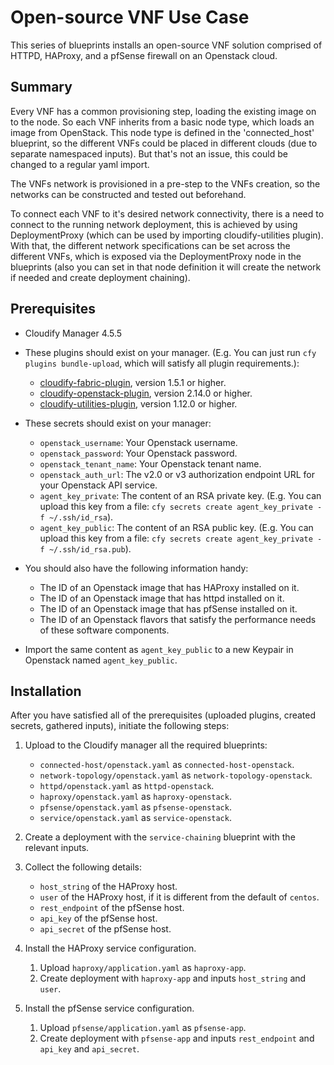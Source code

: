 # Open-source VNF Use Case

This series of blueprints installs an open-source VNF solution comprised of HTTPD, HAProxy, and a pfSense firewall on an Openstack cloud.

## Summary

Every VNF has a common provisioning step, loading the existing image on to the node. So each VNF inherits from a basic node type, which loads an image from OpenStack. This node type is defined in the 'connected_host' blueprint, so the different VNFs could be placed in different clouds (due to separate namespaced inputs). But that's not an issue, this could be changed to a regular yaml import.

The VNFs network is provisioned in a pre-step to the VNFs creation, so the networks can be constructed and tested out beforehand.

To connect each VNF to it's desired network connectivity, there is a need to connect to the running network deployment, this is achieved by using DeploymentProxy (which can be used by importing cloudify-utilities plugin). With that, the different network specifications can be set across the different VNFs, which is exposed via the DeploymentProxy node in the blueprints (also you can set in that node definition it will create the network if needed and create deployment chaining).

## Prerequisites

* Cloudify Manager 4.5.5

* These plugins should exist on your manager. (E.g. You can just run `cfy plugins bundle-upload`, which will satisfy all plugin requirements.):
  * [cloudify-fabric-plugin](https://github.com/cloudify-cosmo/cloudify-fabric-plugin/releases), version 1.5.1 or higher.
  * [cloudify-openstack-plugin](https://github.com/cloudify-cosmo/cloudify-openstack-plugin/releases), version 2.14.0 or higher.
  * [cloudify-utilities-plugin](https://github.com/cloudify-incubator/cloudify-utilities-plugin/releases), version 1.12.0 or higher.

* These secrets should exist on your manager:
  * `openstack_username`: Your Openstack username.
  * `openstack_password`: Your Openstack password.
  * `openstack_tenant_name`: Your Openstack tenant name.
  * `openstack_auth_url`: The v2.0 or v3 authorization endpoint URL for your Openstack API service.
  * `agent_key_private`: The content of an RSA private key. (E.g. You can upload this key from a file: `cfy secrets create agent_key_private -f ~/.ssh/id_rsa`).
  * `agent_key_public`: The content of an RSA public key. (E.g. You can upload this key from a file: `cfy secrets create agent_key_private -f ~/.ssh/id_rsa.pub`).

* You should also have the following information handy:
  * The ID of an Openstack image that has HAProxy installed on it.
  * The ID of an Openstack image that has httpd installed on it.
  * The ID of an Openstack image that has pfSense installed on it.
  * The ID of an Openstack flavors that satisfy the performance needs of these software components.

* Import the same content as `agent_key_public` to a new Keypair in Openstack named `agent_key_public`.

## Installation

After you have satisfied all of the prerequisites (uploaded plugins, created secrets, gathered inputs), initiate the following steps:

1. Upload to the Cloudify manager all the required blueprints:
    * `connected-host/openstack.yaml` as `connected-host-openstack`.
    * `network-topology/openstack.yaml` as `network-topology-openstack`.
    * `httpd/openstack.yaml` as `httpd-openstack`.
    * `haproxy/openstack.yaml` as `haproxy-openstack`.
    * `pfsense/openstack.yaml` as `pfsense-openstack`.
    * `service/openstack.yaml` as `service-openstack`.

1. Create a deployment with the `service-chaining` blueprint with the relevant inputs.

1. Collect the following details:
    * `host_string` of the HAProxy host.
    * `user` of the HAProxy host, if it is different from the default of `centos`.
    * `rest_endpoint` of the pfSense host.
    * `api_key` of the pfSense host.
    * `api_secret` of the pfSense host.

1. Install the HAProxy service configuration.
    1. Upload `haproxy/application.yaml` as `haproxy-app`.
    1. Create deployment with `haproxy-app` and inputs `host_string` and `user`.

1. Install the pfSense service configuration.
    1. Upload `pfsense/application.yaml` as `pfsense-app`.
    1. Create deployment with `pfsense-app` and inputs `rest_endpoint` and `api_key` and `api_secret`.
